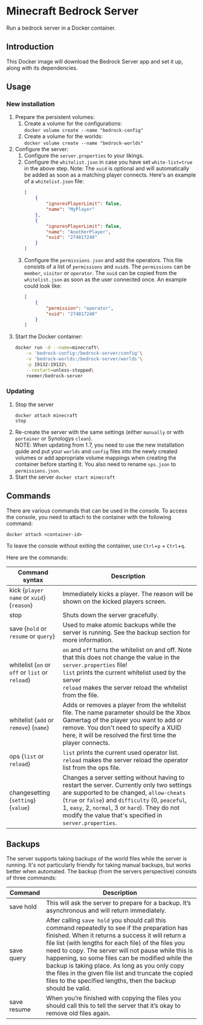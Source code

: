 # Minecraft Bedrock Server
Run a bedrock server in a Docker container.

## Introduction
This Docker image will download the Bedrock Server app and set it up, along with its dependencies.

## Usage
### New installation
1. Prepare the persistent volumes:
    1. Create a volume for the configurations:<br/>
        `docker volume create --name "bedrock-config"`
    2. Create a volume for the worlds:<br/>
        `docker volume create --name "bedrock-worlds"`
2. Configure the server:
    1. Configure the `server.properties` to your likings.
    2. Configure the `whitelist.json` in case you have set `white-list=true` in the above step. Note: The `xuid` is optional and will automatically be added as soon as a matching player connects. Here's an example of a `whitelist.json` file:
        ```json
        [
            {
                "ignoresPlayerLimit": false,
                "name": "MyPlayer"
            },
            {
                "ignoresPlayerLimit": false,
                "name": "AnotherPlayer",
                "xuid": "274817248"
            }
        ]
        ```
    3. Configure the `permissions.json` and add the operators. This file consists of a list of `permissions` and `xuid`s. The `permissions` can be `member`, `visitor` or `operator`. The `xuid` can be copied from the `whitelist.json` as soon as the user connected once. An example could look like:
        ```json
        [
            {
                "permission": "operator",
                "xuid": "274817248"
            }
        ]
        ```
3. Start the Docker container:
    ```bash
    docker run -d --name=minecraft\
        -v 'bedrock-config:/bedrock-server/config'\
        -v 'bedrock-worlds:/bedrock-server/worlds'\
        -p 19132:19132\
        --restart=unless-stopped\
        roemer/bedrock-server
    ```
### Updating
1. Stop the server<br/>
    ```
    docker attach minecraft
    stop
    ```
2. Re-create the server with the same settings (either `manually` or with `portainer` or Synologys `clean`).<br/>
    NOTE: When updating from 1.7, you need to use the new installation guide and put your `worlds` and `config` files into the newly created volumes or add appropriate volume mappings when creating the container before starting it. You also need to rename `ops.json` to `permissions.json`.
3. Start the server
    `docker start minecraft`

## Commands
There are various commands that can be used in the console. To access the console, you need to attach to the container with the following command:
```
docker attach <container-id>
```
To leave the console without exiting the container, use `Ctrl`+`p` + `Ctrl`+`q`.

Here are the commands:

| Command syntax | Description |
| -------------- | ----------- |
| kick {`player name` or `xuid`} {`reason`} | Immediately kicks a player. The reason will be shown on the kicked players screen. |
| stop | Shuts down the server gracefully. |
| save {`hold` or `resume` or `query`} | Used to make atomic backups while the server is running. See the backup section for more information. |
| whitelist {`on` or `off` or `list` or `reload`} | `on` and `off` turns the whitelist on and off. Note that this does not change the value in the `server.properties` file!<br />`list` prints the current whitelist used by the server<br />`reload` makes the server reload the whitelist from the file.
| whitelist {`add` or `remove`} {`name`} | Adds or removes a player from the whitelist file. The name parameter should be the Xbox Gamertag of the player you want to add or remove. You don't need to specify a XUID here, it will be resolved the first time the player connects. |
| ops {`list` or `reload`} | `list` prints the current used operator list.<br />`reload` makes the server reload the operator list from the ops file. |
| changesetting {`setting`} {`value`} | Changes a server setting without having to restart the server. Currently only two settings are supported to be changed, `allow-cheats` (`true` or `false`) and `difficulty` (0, `peaceful`, 1, `easy`, 2, `normal`, 3 or `hard`). They do not modify the value that's specified in `server.properties`. |

## Backups
The server supports taking backups of the world files while the server is running. It's not particularly friendly for taking manual backups, but works better when automated. The backup (from the servers perspective) consists of three commands:

| Command | Description |
| ------- | ----------- |
| save hold | This will ask the server to prepare for a backup. It’s asynchronous and will return immediately. |
| save query | After calling `save hold` you should call this command repeatedly to see if the preparation has finished. When it returns a success it will return a file list (with lengths for each file) of the files you need to copy. The server will not pause while this is happening, so some files can be modified while the backup is taking place. As long as you only copy the files in the given file list and truncate the copied files to the specified lengths, then the backup should be valid. |
| save resume | When you’re finished with copying the files you should call this to tell the server that it’s okay to remove old files again. |
